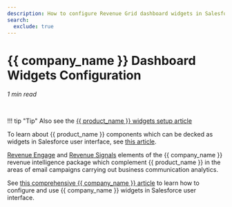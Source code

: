 ```yaml
---
description: How to configure Revenue Grid dashboard widgets in Salesforce user interface
search:
  exclude: true
---
```


# {{ company_name }} Dashboard Widgets Configuration  
  

*1 min read*  

<!-- ShareThis BEGIN --> 
<div class="addthis_inline_share_toolbox"></div>
<!-- End ShareThis --> 

&nbsp;

!!! tip "Tip"
    Also see the [{{ product_name }} widgets setup article](../Dashboard-Salesforce/)

To learn about {{ product_name }} components which can be decked as widgets in Salesforce user interface, see [this article](https://docs.revenuegrid.com/articles/sfdc-widgets/#widgets_related_to_email_and_crm_integration_component).

[Revenue Engage](https://docs.revenuegrid.com/articles/Planner/) and [Revenue Signals](https://docs.revenuegrid.com/articles/Signals/) elements of the {{ company_name }} revenue intelligence package which complement {{ product_name }} in the areas of email campaigns carrying out business communication analytics.

See [this comprehensive {{ company_name }} article](http://docs.revenuegrid.com/articles/sfdc-widgets/#opportunity_and_account_widgets) to learn how to configure and use {{ company_name }} widgets in Salesforce user interface.



&nbsp;

&nbsp;




